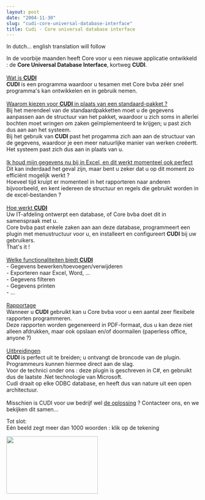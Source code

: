 ```yaml
---
layout: post
date: "2004-11-30"
slug: "cudi-core-universal-database-interface"
title: Cudi - Core universal database interface
---
```


<p>
In dutch... english translation will follow
</p>
<p>
In de voorbije maanden heeft Core voor u een nieuwe applicatie ontwikkeld : de <strong>Core Universal Database Interface</strong>, kortweg <strong>CUDI</strong>.<br />
<br />
<u>Wat is <strong>CUDI</strong></u><br />
<strong>CUDI</strong> is een programma waardoor u tesamen met Core bvba z&eacute;&eacute;r snel programma&#39;s kan ontwikkelen en in gebruik nemen.<br />
<br />
<u>Waarom kiezen voor <strong>CUDI</strong> in plaats van een standaard-pakket ?<br />
</u>Bij het merendeel van de standaardpakketten moet u de gegevens aanpassen aan de structuur van het pakket, waardoor u zich soms in allerlei bochten moet wringen om zaken ge&iuml;mplementeerd te krijgen; u past zich dus aan aan het systeem.<br />
Bij het gebruik van <strong>CUDI</strong> past het progamma zich aan aan de structuur van de gegevens, waardoor je een meer natuurlijke manier van werken cre&euml;ertt. Het systeem past zich dus aan in plaats van u.<br />
<br />
<u>Ik houd mijn gegevens nu bij in Excel, en dit werkt momenteel ook perfect<br />
</u>Dit kan inderdaad het geval zijn, maar bent u zeker dat u op dit moment zo effici&euml;nt mogelijk werkt ?<br />
Hoeveel tijd kruipt er momenteel in het rapporteren naar anderen bijvoorbeeld, en kent iedereen de structuur en regels die gebruikt worden in de excel-bestanden ?<br />
<br />
<u>Hoe werkt <strong>CUDI</strong><br />
</u>Uw IT-afdeling ontwerpt een database, of Core bvba doet dit in samenspraak met u.<br />
Core bvba past enkele zaken aan aan deze database, programmeert een plugin met menustructuur voor u, en installeert en configureert <strong>CUDI</strong> bij uw gebruikers.<br />
That&#39;s it !<br />
<br />
<u>Welke functionaliteiten biedt <strong>CUDI</strong><br />
</u>- Gegevens bewerken/toevoegen/verwijderen<br />
- Exporteren naar Excel, Word, ...<br />
- Gegevens filteren<br />
- Gegevens printen<br />
- ...<br />
<br />
<u>Rapportage<br />
</u>Wanneer u <strong>CUDI</strong> gebruikt kan u Core bvba voor u een aantal zeer flexibele rapporten programmeren.<br />
Deze rapporten worden gegenereerd in PDF-formaat, dus u kan deze niet alleen afdrukken, maar ook opslaan en/of doormailen (paperless office, anyone ?)<br />
<br />
<u>Uitbreidingen<br />
</u><strong>CUDI</strong> is perfect uit te breiden; u ontvangt de broncode van de plugin. Programmeurs kunnen hiermee direct aan de slag.<br />
Voor de technici onder ons : deze plugin is geschreven in C#, en gebruikt dus de laatste .Net technologie van Microsoft.<br />
Cudi draait op elke ODBC database, en heeft dus van nature uit een open architectuur.<br />
<br />
Misschien is CUDI voor uw bedrijf wel <u>de oplossing</u> ? Contacteer ons, en we bekijken dit samen...
</p>
<p>
Tot slot:<br />
E&eacute;n beeld zegt meer dan 1000 woorden : klik op de tekening
</p>
<a href="http://www.corebvba.be/blog/content/binary/cudi2.JPG" target="_new"><img style="width: 239px; height: 150px" src="/blog/content/binary/cudi2.JPG" border="0" alt="" width="239" height="150" /></a>
